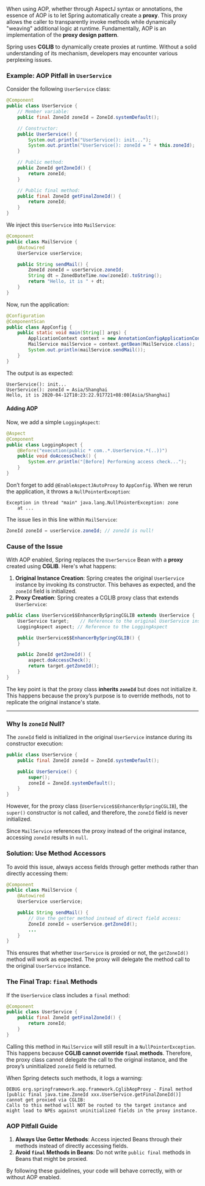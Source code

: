 
When using AOP, whether through AspectJ syntax or annotations, the essence of AOP is to let Spring automatically create a **proxy**. This proxy allows the caller to transparently invoke methods while dynamically "weaving" additional logic at runtime. Fundamentally, AOP is an implementation of the **proxy design pattern**.

Spring uses **CGLIB** to dynamically create proxies at runtime. Without a solid understanding of its mechanism, developers may encounter various perplexing issues.

### Example: AOP Pitfall in `UserService`

Consider the following `UserService` class:

```java
@Component
public class UserService {
    // Member variable:
    public final ZoneId zoneId = ZoneId.systemDefault();

    // Constructor:
    public UserService() {
        System.out.println("UserService(): init...");
        System.out.println("UserService(): zoneId = " + this.zoneId);
    }

    // Public method:
    public ZoneId getZoneId() {
        return zoneId;
    }

    // Public final method:
    public final ZoneId getFinalZoneId() {
        return zoneId;
    }
}
```

We inject this `UserService` into `MailService`:

```java
@Component
public class MailService {
    @Autowired
    UserService userService;

    public String sendMail() {
        ZoneId zoneId = userService.zoneId;
        String dt = ZonedDateTime.now(zoneId).toString();
        return "Hello, it is " + dt;
    }
}
```

Now, run the application:

```java
@Configuration
@ComponentScan
public class AppConfig {
    public static void main(String[] args) {
        ApplicationContext context = new AnnotationConfigApplicationContext(AppConfig.class);
        MailService mailService = context.getBean(MailService.class);
        System.out.println(mailService.sendMail());
    }
}
```

The output is as expected:

```text
UserService(): init...
UserService(): zoneId = Asia/Shanghai
Hello, it is 2020-04-12T10:23:22.917721+08:00[Asia/Shanghai]
```

#### Adding AOP

Now, we add a simple `LoggingAspect`:

```java
@Aspect
@Component
public class LoggingAspect {
    @Before("execution(public * com..*.UserService.*(..))")
    public void doAccessCheck() {
        System.err.println("[Before] Performing access check...");
    }
}
```

Don’t forget to add `@EnableAspectJAutoProxy` to `AppConfig`. When we rerun the application, it throws a `NullPointerException`:

```text
Exception in thread "main" java.lang.NullPointerException: zone
    at ...
```

The issue lies in this line within `MailService`:

```java
ZoneId zoneId = userService.zoneId; // zoneId is null!
```

### Cause of the Issue

With AOP enabled, Spring replaces the `UserService` Bean with a **proxy** created using **CGLIB**. Here's what happens:

1. **Original Instance Creation**: Spring creates the original `UserService` instance by invoking its constructor. This behaves as expected, and the `zoneId` field is initialized.
2. **Proxy Creation**: Spring creates a CGLIB proxy class that extends `UserService`:

```java
public class UserService$$EnhancerBySpringCGLIB extends UserService {
    UserService target;    // Reference to the original UserService instance
    LoggingAspect aspect; // Reference to the LoggingAspect

    public UserService$$EnhancerBySpringCGLIB() {
    }

    public ZoneId getZoneId() {
        aspect.doAccessCheck();
        return target.getZoneId();
    }
}
```

The key point is that the proxy class **inherits `zoneId`** but does not initialize it. This happens because the proxy’s purpose is to override methods, not to replicate the original instance's state.

---

### Why Is `zoneId` Null?

The `zoneId` field is initialized in the original `UserService` instance during its constructor execution:

```java
public class UserService {
    public final ZoneId zoneId = ZoneId.systemDefault();

    public UserService() {
        super();
        zoneId = ZoneId.systemDefault();
    }
}
```

However, for the proxy class (`UserService$$EnhancerBySpringCGLIB`), the `super()` constructor is not called, and therefore, the `zoneId` field is never initialized.

Since `MailService` references the proxy instead of the original instance, accessing `zoneId` results in `null`.

### Solution: Use Method Accessors

To avoid this issue, always access fields through getter methods rather than directly accessing them:

```java
@Component
public class MailService {
    @Autowired
    UserService userService;

    public String sendMail() {
        // Use the getter method instead of direct field access:
        ZoneId zoneId = userService.getZoneId();
        ...
    }
}
```

This ensures that whether `UserService` is proxied or not, the `getZoneId()` method will work as expected. The proxy will delegate the method call to the original `UserService` instance.

### The Final Trap: `final` Methods

If the `UserService` class includes a `final` method:

```java
@Component
public class UserService {
    public final ZoneId getFinalZoneId() {
        return zoneId;
    }
}
```

Calling this method in `MailService` will still result in a `NullPointerException`. This happens because **CGLIB cannot override `final` methods**. Therefore, the proxy class cannot delegate the call to the original instance, and the proxy’s uninitialized `zoneId` field is returned.

When Spring detects such methods, it logs a warning:

```text
DEBUG org.springframework.aop.framework.CglibAopProxy - Final method 
[public final java.time.ZoneId xxx.UserService.getFinalZoneId()] cannot get proxied via CGLIB:
Calls to this method will NOT be routed to the target instance and might lead to NPEs against uninitialized fields in the proxy instance.
```

### AOP Pitfall Guide

1. **Always Use Getter Methods**: Access injected Beans through their methods instead of directly accessing fields.
2. **Avoid `final` Methods in Beans**: Do not write `public final` methods in Beans that might be proxied.

By following these guidelines, your code will behave correctly, with or without AOP enabled.